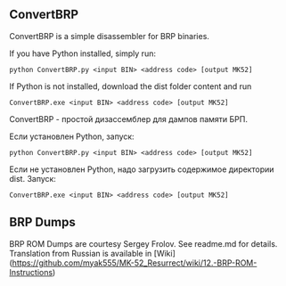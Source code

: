 ## ConvertBRP

ConvertBRP is a simple disassembler for BRP binaries.

If you have Python installed, simply run:

```
python ConvertBRP.py <input BIN> <address code> [output MK52]
```

If Python is not installed, download the dist folder content and run 

```
ConvertBRP.exe <input BIN> <address code> [output MK52]
```


ConvertBRP - простой дизассемблер для дампов памяти БРП.

Если установлен Python, запуск:

```
python ConvertBRP.py <input BIN> <address code> [output MK52]
```

Если не установлен Python, надо загрузить содержимое директории dist. Запуск:

```
ConvertBRP.exe <input BIN> <address code> [output MK52]
```

## BRP Dumps

BRP ROM Dumps are courtesy Sergey Frolov. See readme.md for details. Translation from Russian is available in [Wiki] (https://github.com/myak555/MK-52_Resurrect/wiki/12.-BRP-ROM-Instructions)
